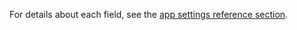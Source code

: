 <!-- markdownlint-disable-file MD041 -->
For details about each field, see the [app settings reference section](../standard-app/app-store/app-settings.md).

